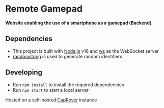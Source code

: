 # Remote Gamepad
**Website enabling the use of a smartphone as a gamepad (Backend)**

## Dependencies
- This project is built with [Node.js](https://nodejs.org/en/) v16 and [ws](https://github.com/websockets/ws) as the WebSocket server
- [randomstring](https://github.com/klughammer/node-randomstring) is used to generate random identifiers

## Developing
- Run `npm install` to install the required dependencies
- Run `npm start` to start a local server

Hosted on a self-hosted [CapRover](https://caprover.com/) instance
